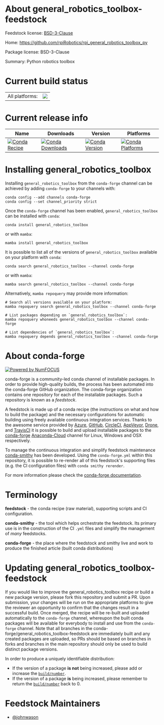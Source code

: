 About general_robotics_toolbox-feedstock
========================================

Feedstock license: [BSD-3-Clause](https://github.com/conda-forge/general_robotics_toolbox-feedstock/blob/main/LICENSE.txt)

Home: https://github.com/rpiRobotics/rpi_general_robotics_toolbox_py

Package license: BSD-3-Clause

Summary: Python robotics toolbox

Current build status
====================


<table><tr><td>All platforms:</td>
    <td>
      <a href="https://dev.azure.com/conda-forge/feedstock-builds/_build/latest?definitionId=19361&branchName=main">
        <img src="https://dev.azure.com/conda-forge/feedstock-builds/_apis/build/status/general_robotics_toolbox-feedstock?branchName=main">
      </a>
    </td>
  </tr>
</table>

Current release info
====================

| Name | Downloads | Version | Platforms |
| --- | --- | --- | --- |
| [![Conda Recipe](https://img.shields.io/badge/recipe-general_robotics_toolbox-green.svg)](https://anaconda.org/conda-forge/general_robotics_toolbox) | [![Conda Downloads](https://img.shields.io/conda/dn/conda-forge/general_robotics_toolbox.svg)](https://anaconda.org/conda-forge/general_robotics_toolbox) | [![Conda Version](https://img.shields.io/conda/vn/conda-forge/general_robotics_toolbox.svg)](https://anaconda.org/conda-forge/general_robotics_toolbox) | [![Conda Platforms](https://img.shields.io/conda/pn/conda-forge/general_robotics_toolbox.svg)](https://anaconda.org/conda-forge/general_robotics_toolbox) |

Installing general_robotics_toolbox
===================================

Installing `general_robotics_toolbox` from the `conda-forge` channel can be achieved by adding `conda-forge` to your channels with:

```
conda config --add channels conda-forge
conda config --set channel_priority strict
```

Once the `conda-forge` channel has been enabled, `general_robotics_toolbox` can be installed with `conda`:

```
conda install general_robotics_toolbox
```

or with `mamba`:

```
mamba install general_robotics_toolbox
```

It is possible to list all of the versions of `general_robotics_toolbox` available on your platform with `conda`:

```
conda search general_robotics_toolbox --channel conda-forge
```

or with `mamba`:

```
mamba search general_robotics_toolbox --channel conda-forge
```

Alternatively, `mamba repoquery` may provide more information:

```
# Search all versions available on your platform:
mamba repoquery search general_robotics_toolbox --channel conda-forge

# List packages depending on `general_robotics_toolbox`:
mamba repoquery whoneeds general_robotics_toolbox --channel conda-forge

# List dependencies of `general_robotics_toolbox`:
mamba repoquery depends general_robotics_toolbox --channel conda-forge
```


About conda-forge
=================

[![Powered by
NumFOCUS](https://img.shields.io/badge/powered%20by-NumFOCUS-orange.svg?style=flat&colorA=E1523D&colorB=007D8A)](https://numfocus.org)

conda-forge is a community-led conda channel of installable packages.
In order to provide high-quality builds, the process has been automated into the
conda-forge GitHub organization. The conda-forge organization contains one repository
for each of the installable packages. Such a repository is known as a *feedstock*.

A feedstock is made up of a conda recipe (the instructions on what and how to build
the package) and the necessary configurations for automatic building using freely
available continuous integration services. Thanks to the awesome service provided by
[Azure](https://azure.microsoft.com/en-us/services/devops/), [GitHub](https://github.com/),
[CircleCI](https://circleci.com/), [AppVeyor](https://www.appveyor.com/),
[Drone](https://cloud.drone.io/welcome), and [TravisCI](https://travis-ci.com/)
it is possible to build and upload installable packages to the
[conda-forge](https://anaconda.org/conda-forge) [Anaconda-Cloud](https://anaconda.org/)
channel for Linux, Windows and OSX respectively.

To manage the continuous integration and simplify feedstock maintenance
[conda-smithy](https://github.com/conda-forge/conda-smithy) has been developed.
Using the ``conda-forge.yml`` within this repository, it is possible to re-render all of
this feedstock's supporting files (e.g. the CI configuration files) with ``conda smithy rerender``.

For more information please check the [conda-forge documentation](https://conda-forge.org/docs/).

Terminology
===========

**feedstock** - the conda recipe (raw material), supporting scripts and CI configuration.

**conda-smithy** - the tool which helps orchestrate the feedstock.
                   Its primary use is in the construction of the CI ``.yml`` files
                   and simplify the management of *many* feedstocks.

**conda-forge** - the place where the feedstock and smithy live and work to
                  produce the finished article (built conda distributions)


Updating general_robotics_toolbox-feedstock
===========================================

If you would like to improve the general_robotics_toolbox recipe or build a new
package version, please fork this repository and submit a PR. Upon submission,
your changes will be run on the appropriate platforms to give the reviewer an
opportunity to confirm that the changes result in a successful build. Once
merged, the recipe will be re-built and uploaded automatically to the
`conda-forge` channel, whereupon the built conda packages will be available for
everybody to install and use from the `conda-forge` channel.
Note that all branches in the conda-forge/general_robotics_toolbox-feedstock are
immediately built and any created packages are uploaded, so PRs should be based
on branches in forks and branches in the main repository should only be used to
build distinct package versions.

In order to produce a uniquely identifiable distribution:
 * If the version of a package **is not** being increased, please add or increase
   the [``build/number``](https://docs.conda.io/projects/conda-build/en/latest/resources/define-metadata.html#build-number-and-string).
 * If the version of a package **is** being increased, please remember to return
   the [``build/number``](https://docs.conda.io/projects/conda-build/en/latest/resources/define-metadata.html#build-number-and-string)
   back to 0.

Feedstock Maintainers
=====================

* [@johnwason](https://github.com/johnwason/)


